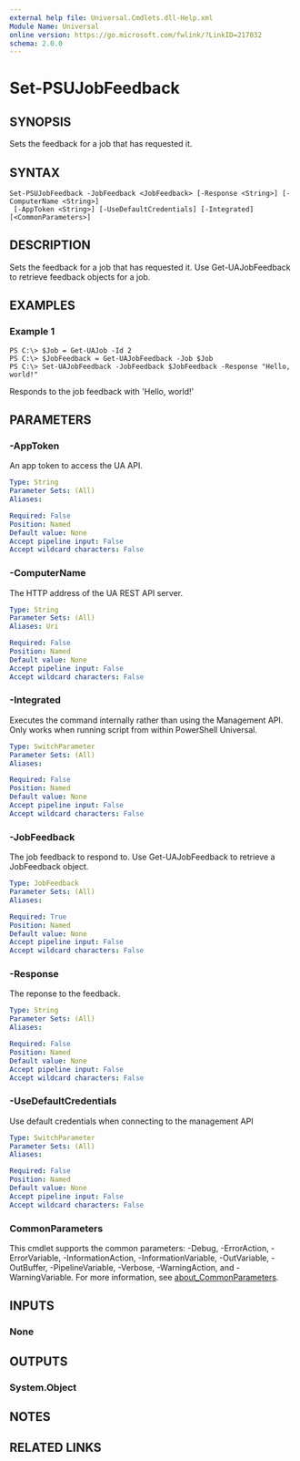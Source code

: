 ```yaml
---
external help file: Universal.Cmdlets.dll-Help.xml
Module Name: Universal
online version: https://go.microsoft.com/fwlink/?LinkID=217032
schema: 2.0.0
---
```


# Set-PSUJobFeedback

## SYNOPSIS
Sets the feedback for a job that has requested it.

## SYNTAX

```
Set-PSUJobFeedback -JobFeedback <JobFeedback> [-Response <String>] [-ComputerName <String>]
 [-AppToken <String>] [-UseDefaultCredentials] [-Integrated] [<CommonParameters>]
```

## DESCRIPTION
Sets the feedback for a job that has requested it.
Use Get-UAJobFeedback to retrieve feedback objects for a job.

## EXAMPLES

### Example 1
```
PS C:\> $Job = Get-UAJob -Id 2
PS C:\> $JobFeedback = Get-UAJobFeedback -Job $Job
PS C:\> Set-UAJobFeedback -JobFeedback $JobFeedback -Response "Hello, world!"
```

Responds to the job feedback with 'Hello, world!'

## PARAMETERS

### -AppToken
An app token to access the UA API.

```yaml
Type: String
Parameter Sets: (All)
Aliases:

Required: False
Position: Named
Default value: None
Accept pipeline input: False
Accept wildcard characters: False
```

### -ComputerName
The HTTP address of the UA REST API server.

```yaml
Type: String
Parameter Sets: (All)
Aliases: Uri

Required: False
Position: Named
Default value: None
Accept pipeline input: False
Accept wildcard characters: False
```

### -Integrated
Executes the command internally rather than using the Management API. Only works when running script from within PowerShell Universal. 

```yaml
Type: SwitchParameter
Parameter Sets: (All)
Aliases:

Required: False
Position: Named
Default value: None
Accept pipeline input: False
Accept wildcard characters: False
```

### -JobFeedback
The job feedback to respond to.
Use Get-UAJobFeedback to retrieve a JobFeedback object.

```yaml
Type: JobFeedback
Parameter Sets: (All)
Aliases:

Required: True
Position: Named
Default value: None
Accept pipeline input: False
Accept wildcard characters: False
```

### -Response
The reponse to the feedback.

```yaml
Type: String
Parameter Sets: (All)
Aliases:

Required: False
Position: Named
Default value: None
Accept pipeline input: False
Accept wildcard characters: False
```

### -UseDefaultCredentials
Use default credentials when connecting to the management API

```yaml
Type: SwitchParameter
Parameter Sets: (All)
Aliases:

Required: False
Position: Named
Default value: None
Accept pipeline input: False
Accept wildcard characters: False
```

### CommonParameters
This cmdlet supports the common parameters: -Debug, -ErrorAction, -ErrorVariable, -InformationAction, -InformationVariable, -OutVariable, -OutBuffer, -PipelineVariable, -Verbose, -WarningAction, and -WarningVariable. For more information, see [about_CommonParameters](http://go.microsoft.com/fwlink/?LinkID=113216).

## INPUTS

### None
## OUTPUTS

### System.Object
## NOTES

## RELATED LINKS

